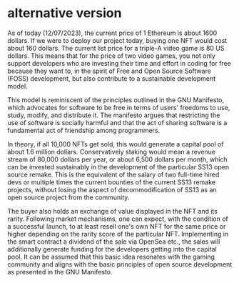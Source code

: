 # alternative version

As of today (12/07/2023), the current price of 1 Ethereum is about 1600 dollars. If we were to deploy our project today, buying one NFT would cost about 160 dollars. The current list price for a triple-A video game is 80 US dollars. This means that for the price of two video games, you not only support developers who are investing their time and effort in coding for free because they want to, in the spirit of Free and Open Source Software (FOSS) development, but also contribute to a sustainable development model.

This model is reminiscent of the principles outlined in the GNU Manifesto, which advocates for software to be free in terms of users' freedoms to use, study, modify, and distribute it. The manifesto argues that restricting the use of software is socially harmful and that the act of sharing software is a fundamental act of friendship among programmers.

In theory, if all 10,000 NFTs get sold, this would generate a capital pool of about 1.6 million dollars. Conservatively staking would mean a revenue stream of 80,000 dollars per year, or about 6,500 dollars per month, which can be invested sustainably in the development of the particular SS13 open source remake. This is the equivalent of the salary of two full-time hired devs or multiple times the current bounties of the current SS13 remake projects, without losing the aspect of decommodification of SS13 as an open source project from the community.

The buyer also holds an exchange of value displayed in the NFT and its rarity. Following market mechanisms, one can expect, with the condition of a successful launch, to at least resell one's own NFT for the same price or higher depending on the rarity score of the particular NFT. Implementing in the smart contract a dividend of the sale via OpenSea etc., the sales will additionally generate funding for the developers getting into the capital pool. It can be assumed that this basic idea resonates with the gaming community and aligns with the basic principles of open source development as presented in the GNU Manifesto.

